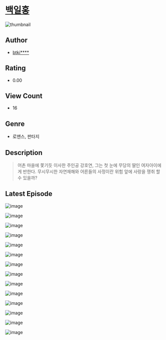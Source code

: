 # [백일홍](https://comic.naver.com/challenge/list?titleId=811269)
![thumbnail](https://image-comic.pstatic.net/user_contents_data/challenge_comic/2023/05/25/344745/upload_7148112426572341858_480x623.jpeg)

## Author
- [btki****](https://comic.naver.com/artistTitle?id=344745)

## Rating
- 0.00

## View Count
- 16

## Genre
- 로맨스, 판타지

## Description
> 어촌 마을에 쫓기듯 이사한 주인공 강호연, 그는 첫 눈에 무당의 딸인 여자아이에게 반한다. 무시무시한 자연재해와 어른들의 사정이란 위험 앞에 사랑을 쟁취 할 수 있을까?


## Latest Episode
![image](https://image-comic.pstatic.net/user_contents_data/challenge_comic/2023/05/25/344745/upload_7219944441240511028.jpeg)

![image](https://image-comic.pstatic.net/user_contents_data/challenge_comic/2023/05/25/344745/upload_3832898866709214305.jpeg)

![image](https://image-comic.pstatic.net/user_contents_data/challenge_comic/2023/05/25/344745/upload_3691039876510213171.jpeg)

![image](https://image-comic.pstatic.net/user_contents_data/challenge_comic/2023/05/25/344745/upload_3487018888367138150.jpeg)

![image](https://image-comic.pstatic.net/user_contents_data/challenge_comic/2023/05/25/344745/upload_7364060711617837113.jpeg)

![image](https://image-comic.pstatic.net/user_contents_data/challenge_comic/2023/05/25/344745/upload_3833462929059373363.jpeg)

![image](https://image-comic.pstatic.net/user_contents_data/challenge_comic/2023/05/25/344745/upload_3690757302025217072.jpeg)

![image](https://image-comic.pstatic.net/user_contents_data/challenge_comic/2023/05/25/344745/upload_3761692299083539763.jpeg)

![image](https://image-comic.pstatic.net/user_contents_data/challenge_comic/2023/05/25/344745/upload_7377568206928492080.jpeg)

![image](https://image-comic.pstatic.net/user_contents_data/challenge_comic/2023/05/25/344745/upload_7293686456205784375.jpeg)

![image](https://image-comic.pstatic.net/user_contents_data/challenge_comic/2023/05/25/344745/upload_4051322551813616689.jpeg)

![image](https://image-comic.pstatic.net/user_contents_data/challenge_comic/2023/05/25/344745/upload_3618981157979775590.jpeg)

![image](https://image-comic.pstatic.net/user_contents_data/challenge_comic/2023/05/25/344745/upload_4122026418663534897.jpeg)

![image](https://image-comic.pstatic.net/user_contents_data/challenge_comic/2023/05/25/344745/upload_7162192570661023843.jpeg)
